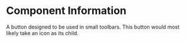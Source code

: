 # Component Information

A button designed to be used in small toolbars. This button would most likely
take an icon as its child.
